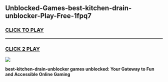 
## Unblocked-Games-best-kitchen-drain-unblocker-Play-Free-1fpq7
<h3>
<a href="https://premium76.site?title=best-kitchen-drain-unblocker&ref=10A">CLICK TO PLAY</a></h3>
<hr>

<h3>
<a href="https://premium76.site?title=best-kitchen-drain-unblocker&ref=10A">CLICK 2 PLAY</a>
  
</h3>

<a href="https://premium76.site?title=best-kitchen-drain-unblocker&ref=10A"><img src="https://clearcache.store/games.png"></a>


**best-kitchen-drain-unblocker games unblocked: Your Gateway to Fun and Accessible Online Gaming**
